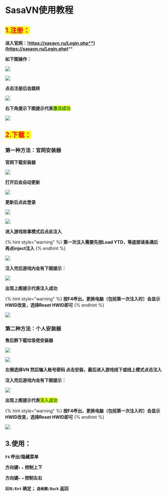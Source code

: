 # SasaVN使用教程

## <mark style="color:red;">1.注册：</mark>

**进入官网：**[**https://sasavn.ru/Login.php**](https://sasavn.ru/Login.php)****

**如下图操作：**

![](<../../.gitbook/assets/image (21) (1) (1) (1) (1) (1) (1).png>)

![](<../../.gitbook/assets/image (26) (1) (1) (1) (1).png>)

**点击注册后会跳转**

![](<../../.gitbook/assets/image (23) (1) (1) (1) (1) (1) (1).png>)

**右下角提示下图提示代表**<mark style="color:green;">**激活成功**</mark>

![](<../../.gitbook/assets/image (7) (1) (1) (1) (1).png>)

## <mark style="color:red;">**2.下载：**</mark>

### **第一种方法：官网安装器**

**官网下载安装器**

![](<../../.gitbook/assets/image (22) (1) (1) (1) (1) (1).png>)

**打开后会自动更新**

![](<../../.gitbook/assets/image (24) (1) (1) (1) (1) (1) (1).png>)

**更新后点此登录**

![](<../../.gitbook/assets/image (9) (1) (1) (1) (1) (1).png>)

![](<../../.gitbook/assets/image (13) (1) (1) (1).png>)

**进入游戏故事模式后点此注入**

{% hint style="warning" %}
**第一次注入需要先按Load YTD，等底部读条满后再点inject注入**
{% endhint %}

![](<../../.gitbook/assets/image (16) (1) (1) (1) (1) (1).png>)

**注入完后游戏内会有下图提示：**

![](<../../.gitbook/assets/image (10) (1) (1) (1).png>)

**出现上图提示代表注入成功**

{% hint style="warning" %}
**按F4呼出，更换电脑（包括第一次注入时）会显示HWID改变，选择Reset HWID即可**
{% endhint %}

![](<../../.gitbook/assets/image (20) (1) (1) (1) (1) (1) (1).png>)

### **第二种方法：个人安装器**

**售后群下载垃圾佬安装器**

![](<../../.gitbook/assets/image (4) (1).png>)

![](<../../.gitbook/assets/image (17) (1) (1) (1) (1) (1) (1).png>)

**左侧选择VN 然后输入账号密码 点击安装，最后进入游戏线下或线上模式点击注入**

**注入完后游戏内会有下图提示：**

![](<../../.gitbook/assets/image (11) (1) (1).png>)

**出现上图提示代表**<mark style="color:green;">**注入成功**</mark>

{% hint style="warning" %}
**按F4呼出，更换电脑（包括第一次注入时）会显示HWID改变，选择Reset HWID即可**
{% endhint %}

![](<../../.gitbook/assets/image (8) (1) (1) (1) (1) (1) (1).png>)

## 3.使用：

**`F4` 呼出/隐藏菜单**

**方向键`↑`  `↓` 控制上下**

**方向键`←`  `→` 控制左右**

**`回车/Ent` 确定； `退格键/Back` 返回**
